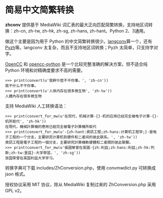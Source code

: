 简易中文简繁转换
===============

**zhconv** 提供基于 MediaWiki 词汇表的最大正向匹配简繁转换，支持地区词转换：zh-cn, zh-tw, zh-hk, zh-sg, zh-hans, zh-hant。Python 2、3通用。

做这个主要是因为用于 Python 的中文简繁转换很少。[langconv](https://github.com/skydark/nstools/blob/master/zhtools/langconv.py)算一个，还有 [Pyzh](https://code.google.com/p/pyzh/)等。langconv 太复杂，而且不支持地区词转换；Pyzh 太简单，只支持字对字。

[OpenCC](https://github.com/BYVoid/OpenCC) 和 [opencc-python](https://pypi.python.org/pypi/opencc-python) 是一个比较完整准确的解决方案，但不适合纯 Python 环境和对精确度要求不高的需要。

```pycon
>>> print(convert(u'我幹什麼不干你事。', 'zh-cn'))
我干什么不干你事。
>>> print(convert(u'人体内存在很多微生物', 'zh-tw'))
人體內存在很多微生物
```

支持 MediaWiki 人工转换语法：

```pycon
>>> print(convert_for_mw(u'在现代，机械计算-{}-机的应用已经完全被电子计算-{}-机所取代', 'zh-hk'))
在現代，機械計算機的應用已經完全被電子計算機所取代
>>> print(convert_for_mw(u'-{zh-hant:資訊工程;zh-hans:计算机工程学;}-是电子工程的一个分支，主要研究计算机软硬件和二者间的彼此联系。', 'zh-tw'))
資訊工程是電子工程的一個分支，主要研究計算機軟硬體和二者間的彼此聯繫。
>>> print(convert_for_mw(u'張國榮曾在英國-{zh:利兹;zh-hans:利兹;zh-hk:列斯;zh-tw:里茲}-大学學習。', 'zh-sg'))
张国荣曾在英国利兹大学学习。
```

转换字典可下载 includes/ZhConversion.php，使用 convmwdict.py 可转换成 json 格式。

授权协议采用 MIT 协议，除从 MediaWiki 复制过来的 ZhConversion.php 采用 GPL v2。
